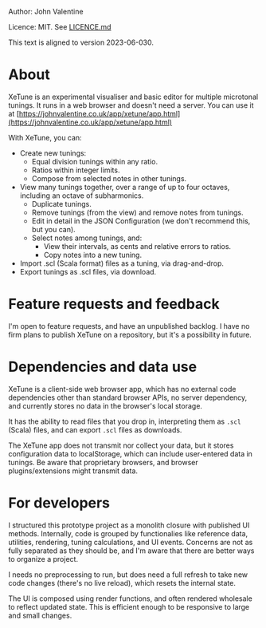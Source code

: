 Author: John Valentine

Licence: MIT. See [LICENCE.md](LICENCE.md)

This text is aligned to version 2023-06-030.

# About

XeTune is an experimental visualiser and basic editor for multiple microtonal tunings. It runs in a web browser and doesn't need a server. You can use it at [https://johnvalentine.co.uk/app/xetune/app.html](https://johnvalentine.co.uk/app/xetune/app.html)

With XeTune, you can:
- Create new tunings:
  - Equal division tunings within any ratio.
  - Ratios within integer limits.
  - Compose from selected notes in other tunings.
- View many tunings together, over a range of up to four octaves, including an octave of subharmonics.
  - Duplicate tunings.
  - Remove tunings (from the view) and remove notes from tunings.
  - Edit in detail in the JSON Configuration (we don't recommend this, but you can).
  - Select notes among tunings, and:
    - View their intervals, as cents and relative errors to ratios.
    - Copy notes into a new tuning.
- Import .scl (Scala format) files as a tuning, via drag-and-drop.
- Export tunings as .scl files, via download.

# Feature requests and feedback

I'm open to feature requests, and have an unpublished backlog.
I have no firm plans to publish XeTune on a repository, but it's a possibility in future.

# Dependencies and data use

XeTune is a client-side web browser app, which has no external code dependencies other than standard browser APIs, no server dependency, and currently stores no data in the browser's local storage.

It has the ability to read files that you drop in, interpreting them as `.scl` (Scala) files, and can export `.scl` files as downloads.

The XeTune app does not transmit nor collect your data, but it stores configuration data to localStorage, which can include user-entered data in tunings. Be aware that proprietary browsers, and browser plugins/extensions might transmit data.

# For developers

I structured this prototype project as a monolith closure with published UI methods. Internally, code is grouped by functionalies like reference data, utilities, rendering, tuning calculations, and UI events. Concerns are not as fully separated as they should be, and I'm aware that there are better ways to organize a project.

I needs no preprocessing to run, but does need a full refresh to take new code changes (there's no live reload), which resets the internal state.

The UI is composed using render functions, and often rendered wholesale to reflect updated state. This is efficient enough to be responsive to large and small changes.